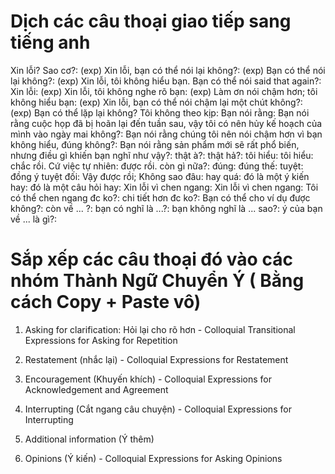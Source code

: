# Dịch các câu thoại giao tiếp sang tiếng anh

Xin lỗi? Sao cơ?: 
(exp) Xin lỗi, bạn có thể nói lại không?: 
(exp) Bạn có thể nói lại không?: 
(exp) Xin lỗi, tôi không hiểu bạn. Bạn có thể nói said that again?: 
Xin lỗi: 
(exp) Xin lỗi, tôi không nghe rõ bạn: 
(exp) Làm ơn nói chậm hơn; tôi không hiểu bạn: 
(exp) Xin lỗi, bạn có thể nói chậm lại một chút không?: 
(exp) Bạn có thể lặp lại không? Tôi không theo kịp:
Bạn nói rằng:
Bạn nói rằng cuộc họp đã bị hoãn lại đến tuần sau, vậy tôi có nên hủy kế hoạch của mình vào ngày mai không?:
Bạn nói rằng chúng tôi nên nói chậm hơn vì bạn không hiểu, đúng không?:
Bạn nói rằng sản phẩm mới sẽ rất phổ biến, nhưng điều gì khiến bạn nghĩ như vậy?:
thật à?:
thật hả?:
tôi hiểu:
tôi hiểu:
chắc rồi. Cứ việc tự nhiên:
được rồi. còn gì nữa?:
đúng:
đúng thế:
tuyệt:
đồng ý tuyệt đối:
Vậy được rồi; Không sao đâu:
hay quá:
đó là một ý kiến hay:
đó là một câu hỏi hay:
Xin lỗi vì chen ngang:
Xin lỗi vì chen ngang:
Tôi có thể chen ngang đc ko?:
chi tiết hơn đc ko?:
Bạn có thể cho ví dụ được không?:
còn về ... ?:
bạn có nghĩ là ...?:
bạn không nghĩ là ... sao?:
ý của bạn về ... là gì?:

# Sắp xếp các câu thoại đó vào các nhóm Thành Ngữ Chuyển Ý ( Bằng cách Copy + Paste vô)
1. Asking for clarification: Hỏi lại cho rõ hơn - Colloquial Transitional Expressions for Asking for Repetition

2. Restatement (nhắc lại) - Colloquial Expressions for Restatement

3. Encouragement (Khuyến khích) - Colloquial Expressions for Acknowledgement and Agreement

4. Interrupting (Cắt ngang câu chuyện) - Colloquial Expressions for Interrupting

5. Additional information (Ý thêm)

6. Opinions (Ý kiến) - Colloquial Expressions for Asking Opinions
